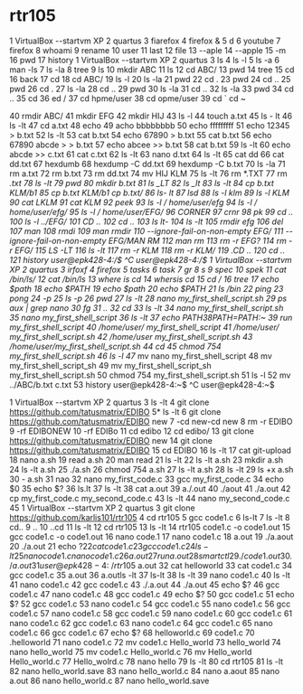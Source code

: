 # rtr105

1  VirtualBox --startvm XP
    2  quartus
    3  fiarefox
    4  firefox &
    5  d
    6  youtube
    7  firefox
    8  whoami
    9  rename
   10  user
   11  last
   12  file
   13  --aple
   14  --apple
   15  -m
   16  pwd
   17  history
  1  VirtualBox --startvm XP
    2  quartus
    3  ls
    4  ls -l
    5  ls -a
    6  man -ls
    7  ls -la
    8  tree
    9  ls
   10  mkdir ABC
   11  ls
   12  cd ABC/
   13  pwd
   14  tree
   15  cd
   16  back
   17  cd
   18  cd ABC/
   19  ls -l
   20  ls -la
   21  pwd
   22  cd .
   23  pwd
   24  cd ..
   25  pwd
   26  cd .
   27  ls -la
   28  cd ..
   29  pwd
   30  ls -la
   31  cd ..
   32  ls -la
   33  pwd
   34  cd ..
   35  cd 
   36  ed /
   37  cd hpme/user
   38  cd opme/user
   39  cd `
cd ~

   40  rmdir ABC/
   41  mkdir EFG
   42  mkdir HIJ
   43  ls -l
   44  touch a.txt
   45  ls - lt
   46  ls -lt
   47  cd a.txt
   48  echo
   49  acho bbbbbbbb
   50  echo fffffffff
   51  echo 12345 > b.txt
   52  ls -lt
   53  cat b.txt 
   54  echo 67890  > b.txt
   55  cat b.txt 
   56  echo 67890 abcde > > b.txt 
   57  echo abcee >> b.txt 
   58  cat b.txt 
   59  ls -lt
   60  echo abcde  >> c.txt
   61  cat c.txt 
   62  ls -lt
   63  nano d.txt
   64  ls -lt
   65  cat dd
   66  cat dd.txt 
   67  hexdumb
   68  hexdump -C dd.txt 
   69  hexdump -C b.txt 
   70  ls -la
   71  rm a.txt 
   72  rm b.txt 
   73  rm dd.txt 
   74  mv HIJ KLM
   75  ls -lt
   76  rm *.TXT
   77  rm *.txt
   78  ls -lt
   79  pwd
   80  mkdir b.txt
   81  ls _LT
   82  ls _lt
   83  ls -lt
   84  cp b.txt  KLM/b1
   85  cp b.txt  KLM/b1 cp b.txt/
   86  ls- lt
   87  lsd
   88  ls -l  klm
   89  ls -l  KLM
   90  cat LKLM
   91  cat KLM
   92  peek 
   93  ls -l / home/user/efg
   94  ls -l / home/user/efg/
   95  ls -l / home/user/EFG/
   96  CORNER
   97  crnr
   98  pk
   99  cd ..
  100  ls -l ../EFG/
  101  CD ..
  102  cd ..
  103  ls lt-
  104  ls -lt
  105  rmdir efg
  106  del 
  107  man
  108  rmdi
  109  man rmdir
  110  --ignore-fail-on-non-empty EFG/
  111  --ignore-fail-on-non-empty EFG/MAN RM
  112  man rm
  113  rm -r EFG?
  114  rm -r EFG/
  115  LS -LT
  116  ls -lt
  117  rm -r KLM
  118  rm -r KLM/
  119  .CD ..
  120  cd ..
  121  history
user@epk428-4:/$ ^C
user@epk428-4:/$ 
1  VirtualBox --startvm XP
    2  quartus
    3  irfoxf
    4  firefox
    5  tasks
    6  task
    7  gr
    8  s
    9  spec
   10  spek
   11  cat /bin/ls/
   12  cat /bin/ls
   13  where is cd
   14  whersis cd
   15  cd /
   16  tree
   17  echo $path
   18  echo $PATH
   19  echo $path
   20  echo $PATH
   21  ls /bin
   22  ping
   23  pong
   24  -p
   25  ls -p
   26  pwd
   27  ls -lt
   28  nano my_first_shell_script.sh
   29  ps aux | grep nano
   30  fg
   31  ..
   32  cd
   33  ls -lt
   34  nano my_first_shell_script.sh
   35  nano my_first_shell_script
   36  ls -lt
   37  echo $PATH
   38  PATH=$PATH:~
   39  run my_first_shell_script
   40  /home/user/ my_first_shell_script
   41  /home/user/ my_first_shell_script.sh
   42  /home/user my_first_shell_script.sh
   43  /home/user/my_first_shell_script.sh
   44  cd
   45  chmod 754 my_first_shell_script.sh
   46  ls -l
   47* mv nano my_first_shell_script
   48  mv my_first_shell_script_sh
   49  mv my_first_shell_script_sh my_first_shell_script.sh
   50  chmod 754 my_first_shell_script.sh
   51  ls -l
   52  mv ../ABC/b.txt c.txt
   53  history
user@epk428-4:~$ ^C
user@epk428-4:~$ 

1  VirtualBox --startvm XP
    2  quartus
    3  ls -lt
    4  git clone https://github.com/tatusmatrix/EDIBO
    5* ls -lt 
    6  git clone https://github.com/tatusmatrix/EDIBO new
    7  -cd new-cd new
    8  rm -r EDIBO
    9  -rf EDIBONEW
   10  -rf EDIBo
   11  cd edibo
   12  cd edibo/
   13  git clone https://github.com/tatusmatrix/EDIBO new
   14  git clone https://github.com/tatusmatrix/EDIBO
   15  cd EDIBO
   16  ls -lt
   17  cat git-upload
   18  nano a.sh
   19  read a.sh
   20  man read
   21  ls -lt
   22  ls -lt a.sh
   23  mkdir a.sh
   24  ls -lt a.sh
   25  ./a.sh
   26  chmod 754 a.sh
   27  ls -lt a.sh
   28  ls -lt
   29  ls +x a.sh
   30  - a.sh 
   31  nao 
   32  nano my_first_code.c
   33  gcc my_first_code.c 
   34  echo $0
   35  echo $?
   36  ls.lt
   37  ls -lt
   38  cat a.out
   39  a./.out
   40  ./aout
   41  ./a.out
   42  cp my_first_code.c  my_second_code.c
   43  ls -lt
   44  nano my_second_code.c 
   45   1  VirtualBox --startvm XP
    2  quartus
    3  git clone https://github.com/karlis101/rtr105
    4  cd rtr105
    5  gcc code1.c
    6  ls-lt
    7  ls -lt
    8  cd..
    9  ..
   10  ..cd
   11  ls -lt
   12  cd rtr105
   13  ls -lt
   14  rtr105 code1.c -o code1.out
   15  gcc code1.c -o code1.out
   16  nano code.1
   17  nano code1.c
   18  a.out
   19  ./a.aout
   20  ./a.out
   21  echo $?
   22  cat code1.c 
   23  gcc code1.c 
   24  ls -lt
   25  nano code1.c nano code1.c 
   26  a.out
   27  run a.out 
   28  smartctl
   29  ./code1.out
   30  ./a.out
   31  user@epk428-4:~/rtr105$ a.out
   32  cat helloworld
   33  cat code1.c 
   34  gcc code1.c 
   35  a.out
   36  a.outls -lt
   37  ls-lt
   38  ls -lt
   39  nano code1.c 
   40  ls -lt
   41  nano code1.c 
   42  gcc code1.c 
   43  ./.a.out
   44  ./a.out
   45  echo $?
   46  gcc code1.c 
   47  nano code1.c 
   48  gcc code1.c 
   49  echo $?
   50  gcc code1.c 
   51  echo $?
   52  gcc code1.c 
   53  nano code1.c 
   54  gcc code1.c 
   55  nano code1.c 
   56  gcc code1.c 
   57  nano code1.c 
   58  gcc code1.c 
   59  nano code1.c 
   60  gcc code1.c 
   61  nano code1.c 
   62  gcc code1.c 
   63  nano code1.c 
   64  gcc code1.c 
   65  nano code1.c 
   66  gcc code1.c 
   67  echo $?
   68  helloworld.c
   69  code1.c
   70  .helloworld
   71  nano code1.c 
   72  mv code1.c Hello_world
   73  hello_world
   74  nano hello_world
   75  mv code1.c Hello_world.c
   76  mv Hello_world Hello_world.c
   77  Hello_wolrd.c
   78  nano hello
   79  ls -lt
   80  cd rtr105
   81  ls -lt
   82  nano hello_world.save 
   83  nano hello_world.c
   84  nano a.aout
   85  nano a.out
   86  nano hello_world.c
   87  nano hello_world.save

